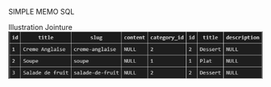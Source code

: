 SIMPLE MEMO SQL

Illustration Jointure
![alt text](https://github.com/disanv03/memo-sql/blob/master/exemple-jointure.png)

